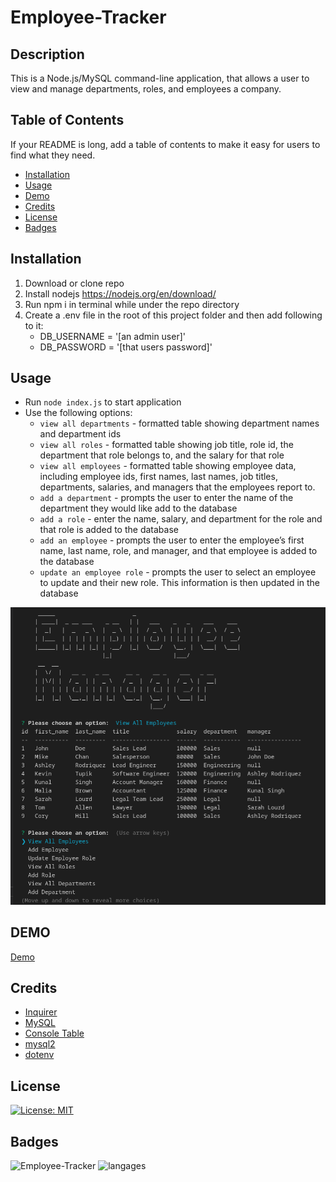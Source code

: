 # Employee-Tracker

## Description

This is a Node.js/MySQL command-line application, that allows a user to view and manage departments, roles, and employees a company.


## Table of Contents

If your README is long, add a table of contents to make it easy for users to find what they need.

- [Installation](#installation)
- [Usage](#usage)
- [Demo](#demo)
- [Credits](#credits)
- [License](#license)
- [Badges](#badges)

## Installation

1. Download or clone repo
2. Install nodejs https://nodejs.org/en/download/
3. Run npm i in terminal while under the repo directory
4. Create a .env file in the root of this project folder and then add following to it:
    - DB_USERNAME = '[an admin user]'
    - DB_PASSWORD = '[that users password]'
    
## Usage

* Run `node index.js` to start application
* Use the following options:
    - `view all departments` -  formatted table showing department names and department ids
    - `view all roles` -  formatted table showing job title, role id, the department that role belongs to, and the salary for that role
    - `view all employees` - formatted table showing employee data, including employee ids, first names, last names, job titles, departments, salaries, and managers that the employees report to.
    - `add a department` - prompts the user to enter the name of the department they would like add to the database
    - `add a role` - enter the name, salary, and department for the role and that role is added to the database
    - `add an employee` - prompts the user to enter the employee’s first name, last name, role, and manager, and that employee is added to the database
    - `update an employee role` - prompts the user to select an employee to update and their new role. This information is then updated in the database 

![screenshot](./assets/screenshot.png)

## DEMO

[Demo](https://drive.google.com/file/d/13cD0w_8e1PJoThb2A5CgKlVkmxcJ1ITo/view?usp=sharing)

## Credits

* [Inquirer](https://www.npmjs.com/package/inquirer)
* [MySQL](https://www.mysql.com/)
* [Console Table](https://www.npmjs.com/package/console-table)
* [mysql2](https://www.npmjs.com/package/mysql2)
* [dotenv](https://www.npmjs.com/package/dotenv)

## License

[![License: MIT](https://img.shields.io/badge/License-MIT-yellow.svg)](https://opensource.org/licenses/MIT)

## Badges

![Employee-Tracker](https://img.shields.io/github/languages/top/gnimelf/Employee-Tracker)
![langages](https://img.shields.io/github/languages/count/gnimelf/Employee-Tracker)



